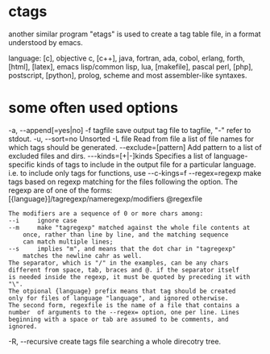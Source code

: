 # ctags
another similar program "etags" is used to create a tag table file, in
a format understood by emacs.

language: [c], objective c, [c++], java, fortran, ada, cobol, erlang,
forth, [html], [latex], emacs lisp/common lisp, lua, [makefile], pascal
perl, [php], postscript, [python], prolog, scheme and most 
assembler-like syntaxes. 

# some often used options
-a, --append[=yes|no]
-f tagfile
    save output tag file to tagfile, "-" refer to stdout.
-u, --sort=no
    Unsorted
-L file
    Read from file a list of file names for which tags should be 
    generated.
--exclude=[pattern]
    Add pattern to a list of excluded files and dirs.
--<LANG>-kinds=[+|-]kinds
    Specifies a list of language-specific kinds of tags to include in
    the output file for a particular language.
    i.e. to include only tags for functions, use
	--c-kings=f
--regex=regexp
    make tags based on regexp matching for the files following the 
    option. The regexp are of one of the forms:
	[{language}]/tagregexp/nameregexp/modifiers
	@regexfile    

    The modifiers are a sequence of 0 or more chars among: 
    --i	    ignore case
    --m	    make "tagregexp" matched against the whole file contents at
	    once, rather than line by line, and the matching sequence 
	    can match multiple lines;
    --s	    implies "m", and means that the dot char in "tagregexp" 
	    matches the newline cahr as well.
    The separator, which is "/" in the examples, can be any chars  
    different from space, tab, braces and @. if the separator itself
    is needed inside the regexp, it must be quoted by preceding it with
    "\".
    The otpional {language} prefix means that tag should be created 
    only for files of language "language", and ignored otherwise.
    The second form, regexfile is the name of a file that contains a 
    number  of arguments to the --regex= option, one per line. Lines
    beginning with a space or tab are assumed to be comments, and 
    ignored.

-R, --recursive
    create tags file searching a whole direcotry tree.
   
